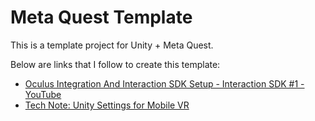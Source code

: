 # Meta Quest Template

This is a template project for Unity + Meta Quest.

Below are links that I follow to create this template:

* [Oculus Integration And Interaction SDK Setup - Interaction SDK #1 - YouTube](https://www.youtube.com/watch?v=xuGGfl1vJ28&t=1001s)
* [Tech Note: Unity Settings for Mobile VR](https://developer.oculus.com/blog/tech-note-unity-settings-for-mobile-vr/)
